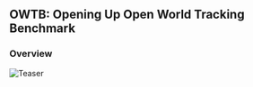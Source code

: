 ## **OWTB: Opening Up Open World Tracking Benchmark**

### Overview
![Teaser](images/teaser.jpg#overview)
